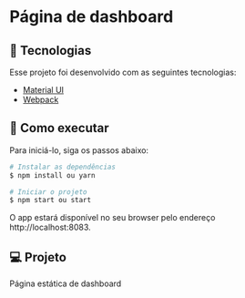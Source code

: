 # Página de dashboard

## 🧪 Tecnologias

Esse projeto foi desenvolvido com as seguintes tecnologias:

- [Material UI](https://mui.com/)
- [Webpack](https://webpack.js.org/)

## 🚀 Como executar

Para iniciá-lo, siga os passos abaixo:
```bash
# Instalar as dependências
$ npm install ou yarn

# Iniciar o projeto
$ npm start ou start
```
O app estará disponível no seu browser pelo endereço http://localhost:8083.

## 💻 Projeto

Página estática de dashboard
